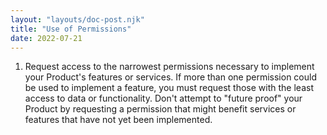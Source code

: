 ```yaml
---
layout: "layouts/doc-post.njk"
title: "Use of Permissions"
date: 2022-07-21
---
```


1. Request access to the narrowest permissions necessary to implement your Product's features or services. If more than one permission could be used to implement a feature, you must request those with the least access to data or functionality. Don't attempt to "future proof" your Product by requesting a permission that might benefit services or features that have not yet been implemented.
